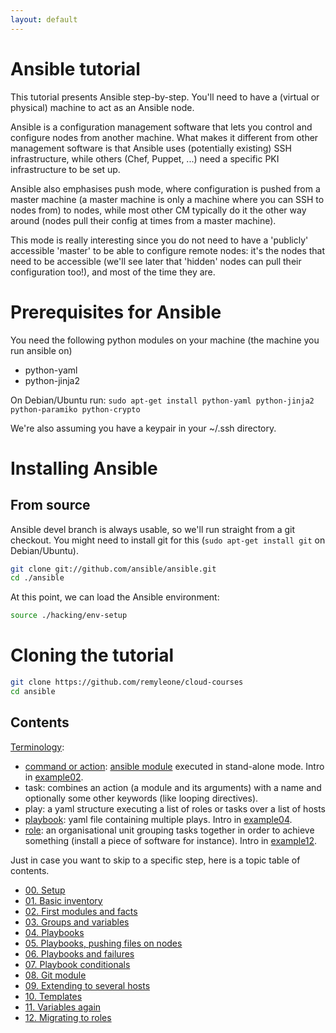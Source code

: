 ```yaml
---
layout: default
---
```


# Ansible tutorial

This tutorial presents Ansible step-by-step.
You'll need to have a (virtual or physical) machine to act as an Ansible node.

Ansible is a configuration management software that lets you control and configure nodes from  another machine.
What makes it different from other management software is that Ansible  uses (potentially existing) SSH infrastructure, while others (Chef, Puppet, ...) need a specific PKI infrastructure to be set up.

Ansible also emphasises push mode, where configuration is pushed from a master machine (a master machine is only a machine where you can SSH to nodes from) to nodes, while most other CM typically do it the other way around (nodes pull their config at times from a master machine).

This mode is really interesting since you do not need to have a 'publicly' accessible 'master' to be able to configure remote nodes: it's the nodes that need to be accessible (we'll see later that 'hidden' nodes can pull their configuration too!), and most of the time they are.

# Prerequisites for Ansible

You need the following python modules on your machine (the machine you run ansible
on)
- python-yaml
- python-jinja2

On Debian/Ubuntu run:
``sudo apt-get install python-yaml python-jinja2 python-paramiko python-crypto``

We're also assuming you have a keypair in your ~/.ssh directory.

# Installing Ansible

## From source

Ansible devel branch is always usable, so we'll run straight from a git checkout.
You might need to install git for this (`sudo apt-get install git` on Debian/Ubuntu).

```bash
git clone git://github.com/ansible/ansible.git
cd ./ansible
```

At this point, we can load the Ansible environment:

```bash
source ./hacking/env-setup
```

# Cloning the tutorial

```bash
git clone https://github.com/remyleone/cloud-courses
cd ansible
```

## Contents

[Terminology](https://docs.ansible.com/ansible/glossary.html):
 - [command or
   action](https://docs.ansible.com/ansible/intro_adhoc.html): [ansible module](https://docs.ansible.com/ansible/modules.html) executed in
   stand-alone mode. Intro in [example02](example02).
 - task: combines an action (a module and its arguments) with a name
   and optionally some other keywords (like looping directives).
 - play: a yaml structure executing a list of roles or tasks over a list
   of hosts
 - [playbook](https://docs.ansible.com/ansible/playbooks_intro.html):
   yaml file containing multiple plays. Intro in
   [example04](example04).
 - [role](https://docs.ansible.com/ansible/playbooks_roles.html): an
   organisational unit grouping tasks together in order to achieve
   something (install a piece of software for instance). Intro in
   [example12](example12).

Just in case you want to skip to a specific step, here is a topic table of contents.

- [00. Setup](example00)
- [01. Basic inventory](example01)
- [02. First modules and facts](example02)
- [03. Groups and variables](example03)
- [04. Playbooks](example04)
- [05. Playbooks, pushing files on nodes](example05)
- [06. Playbooks and failures](example06)
- [07. Playbook conditionals](example07)
- [08. Git module](example08)
- [09. Extending to several hosts](example09)
- [10. Templates](example10)
- [11. Variables again](example11)
- [12. Migrating to roles](example12)
